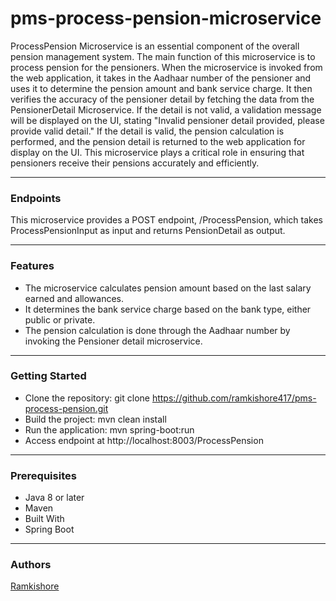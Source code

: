# pms-process-pension-microservice

ProcessPension Microservice is an essential component of the overall pension management system. The main function of this microservice is to process pension for the pensioners. When the microservice is invoked from the web application, it takes in the Aadhaar number of the pensioner and uses it to determine the pension amount and bank service charge. It then verifies the accuracy of the pensioner detail by fetching the data from the PensionerDetail Microservice. If the detail is not valid, a validation message will be displayed on the UI, stating "Invalid pensioner detail provided, please provide valid detail." If the detail is valid, the pension calculation is performed, and the pension detail is returned to the web application for display on the UI. This microservice plays a critical role in ensuring that pensioners receive their pensions accurately and efficiently.

------------


###  Endpoints
This microservice provides a POST endpoint, /ProcessPension, which takes ProcessPensionInput as input and returns PensionDetail as output.

------------


### Features
- The microservice calculates pension amount based on the last salary earned and allowances.
- It determines the bank service charge based on the bank type, either public or private.
- The pension calculation is done through the Aadhaar number by invoking the Pensioner detail microservice.

------------


### Getting Started
- Clone the repository: git clone https://github.com/ramkishore417/pms-process-pension.git
- Build the project: mvn clean install
- Run the application: mvn spring-boot:run
- Access endpoint at http://localhost:8003/ProcessPension

------------


### Prerequisites
- Java 8 or later
- Maven
- Built With
- Spring Boot

------------


### Authors
[Ramkishore](https://github.com/ramkishore417 "Ramkishore")


